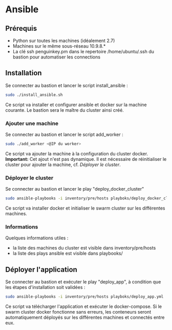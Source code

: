# Ansible

## Prérequis

* Python sur toutes les machines (idéalement 2.7)
* Machines sur le même sous-réseau 10.9.8.*
* La clé ssh penguinkey.pm dans le repertoire /home/ubuntu/.ssh du bastion pour automatiser les connections

## Installation

Se connecter au bastion et lancer le script install_ansible :
```sh
sudo ./install_ansible.sh
```
Ce script va installer et configurer ansible et docker sur la machine courante.
Le bastion sera le maître du cluster ainsi créé.

### Ajouter une machine

Se connecter au bastion et lancer le script add_worker :
```sh
sudo ./add_worker <@IP du worker>
```
Ce script va ajouter la machine à la configuration du cluster docker.
**Important:** Cet ajout n'est pas dynamique. Il est nécessaire de réinitialiser le cluster pour ajouter la machine, cf. *Déployer le cluster*.

### Déployer le cluster

Se connecter au bastion et lancer le play "deploy_docker_cluster"
```sh
sudo ansible-playbooks -i inventory/pre/hosts playboks/deploy_docker_cluster.yml
```
Ce script va installer docker et initialiser le swarm cluster sur les différentes machines.

### Informations

Quelques informations utiles :
* la liste des machines du cluster est visible dans inventory/pre/hosts
* la liste des plays ansible est visible dans playbooks/

## Déployer l'application

Se connecter au bastion et exécuter le play "deploy_app", à condition que les étapes d'installation soit validées :
```sh
sudo ansible-playbooks -i inventory/pre/hosts playboks/deploy_app.yml
```
Ce script va télécharger l'application et exécuter le docker-compose. 
Si le swarm cluster docker fonctionne sans erreurs, les conteneurs seront automatiquement déployés sur les différentes machines et connectés entre eux. 